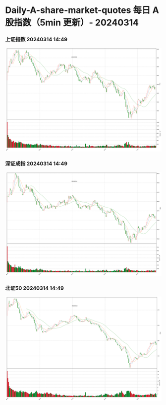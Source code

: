 
# Daily-A-share-market-quotes 每日 A 股指数（5min 更新）- 20240314

### 上证指数 20240314 14:49
![](./fig/2024/3/20240314-sh000001.png)

### 深证成指 20240314 14:49
![](./fig/2024/3/20240314-sz399001.png)

### 北证50 20240314 14:49
![](./fig/2024/3/20240314-bj899050.png)

